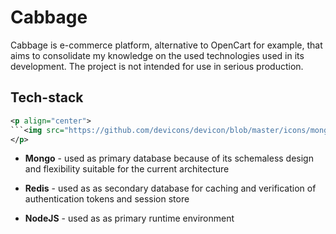 # Cabbage
Cabbage is e-commerce platform, alternative to OpenCart for example,  that aims to consolidate my knowledge on the used technologies used in its development. The project is not intended for use in serious production.

## Tech-stack
```xml
<p align="center">
```<img src="https://github.com/devicons/devicon/blob/master/icons/mongodb/mongodb-original.svg" title="MongoDB" alt="MongoDB" width="40" height="40"/>&nbsp;
</p>
```

- **Mongo** - used as  primary database because of its schemaless design and flexibility suitable for the current architecture

-  **Redis** - used  as as secondary database for caching and verification of authentication tokens and session store

-  **NodeJS** - used  as as primary runtime environment


 

